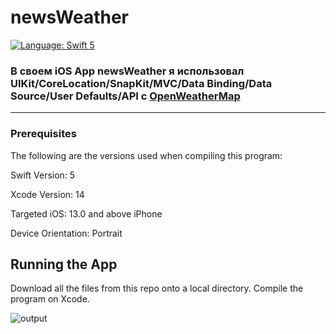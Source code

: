 # newsWeather
<a href="https://developer.apple.com/swift" target="_blank"><img src="https://img.shields.io/badge/Language-Swift_5-blueviolet.svg" alt="Language: Swift 5" /></a>

### В своем iOS App newsWeather я использовал UIKit/CoreLocation/SnapKit/MVC/Data Binding/Data Source/User Defaults/API с [OpenWeatherMap](https://openweathermap.org/appid)
___
### Prerequisites

The following are the versions used when compiling this program:

Swift Version: 5

Xcode Version: 14

Targeted iOS: 13.0 and above iPhone

Device Orientation: Portrait

## Running the App

Download all the files from this repo onto a local directory. Compile the program on Xcode.

![output](https://user-images.githubusercontent.com/73440376/224035825-35b2c072-bb13-4795-85b4-ebb7c5a9d588.gif)



